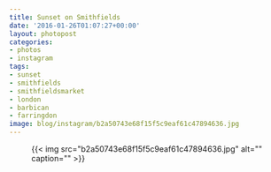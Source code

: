 ```yaml
---
title: Sunset on Smithfields
date: '2016-01-26T01:07:27+00:00'
layout: photopost
categories:
- photos
- instagram
tags:
- sunset
- smithfields
- smithfieldsmarket
- london
- barbican
- farringdon
image: blog/instagram/b2a50743e68f15f5c9eaf61c47894636.jpg
---
```


<figure class="photo photo--square">
  {{< img src="b2a50743e68f15f5c9eaf61c47894636.jpg" alt="" caption="" >}}

</figure>



